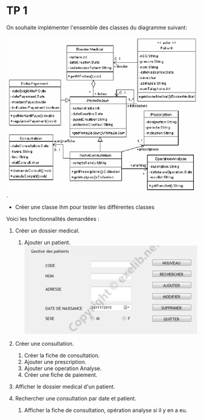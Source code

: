 # TP 1
On souhaite implémenter l'ensemble des classes du diagramme suivant:

![TP1](tp1.png "TP 1").

- Créer une classe ihm pour tester les différentes classes

Voici les fonctionnalités demandées :

1. Créer un dossier medical.
    1. Ajouter un patient. ![TP1](TP-hopital.png "TP 1-1")
2. Créer une consultation.
    1. Créer la fiche de consultation.
    2. Ajouter une prescription.
    3. Ajouter une operation Analyse.
    4. Créer une fiche de paiement. 

3. Afficher le dossier medical d'un patient.
4. Rechercher une consultation par date et patient.
    1. Afficher la fiche de consultation, opération analyse si il y en a eu.